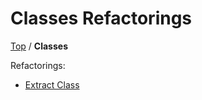 # Classes Refactorings

[Top](../README.md) / **Classes**

Refactorings:

* [Extract Class](ExtractClass.md)